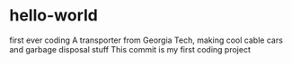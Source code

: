 # hello-world
first ever coding
A transporter from Georgia Tech, making cool cable cars and garbage disposal stuff
This commit is my first coding project
